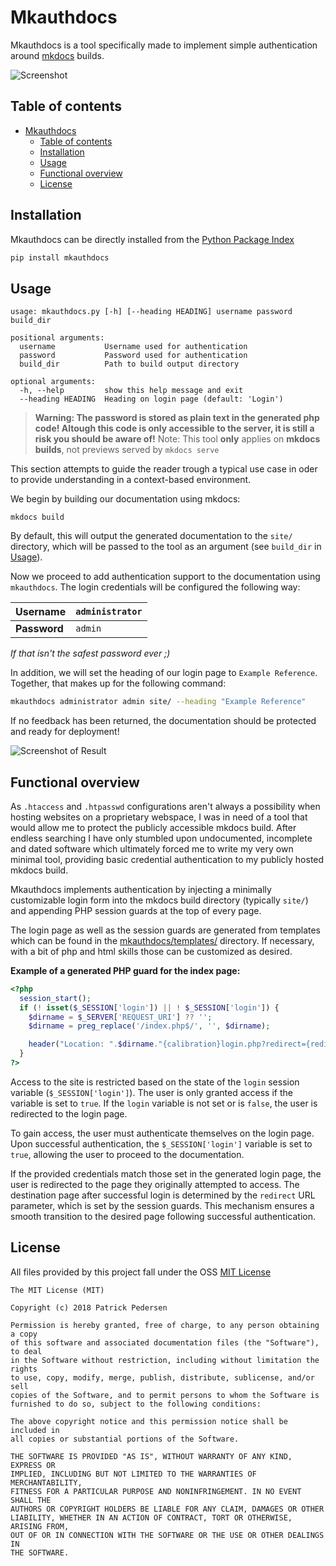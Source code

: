 # Mkauthdocs
Mkauthdocs is a tool specifically made to implement simple authentication around [mkdocs](www.mkdocs.org) builds.

![Screenshot](img/Screenshot.png)

## Table of contents
- [Mkauthdocs](#mkauthdocs)
	- [Table of contents](#table-of-contents)
	- [Installation](#installation)
	- [Usage](#usage)
	- [Functional overview](#functional-overview)
	- [License](#license)

## Installation

Mkauthdocs can be directly installed from the [Python Package Index](https://pypi.python.org/pypi/pip)
```sh
pip install mkauthdocs
```

## Usage
```
usage: mkauthdocs.py [-h] [--heading HEADING] username password build_dir

positional arguments:
  username           Username used for authentication
  password           Password used for authentication
  build_dir          Path to build output directory

optional arguments:
  -h, --help         show this help message and exit
  --heading HEADING  Heading on login page (default: 'Login')
```

> **Warning: The password is stored as plain text in the generated php code! Altough this code is only accessible to the server, it is still a risk you should be aware of!**
> Note: This tool **only** applies on **mkdocs builds**, not previews served by `mkdocs serve`

This section attempts to guide the reader trough a typical use case in oder to provide understanding in a context-based environment.

We begin by building our documentation using mkdocs:
```
mkdocs build
```

By default, this will output the generated documentation to the `site/` directory, which will be passed to the tool as an argument (see `build_dir` in [Usage](#usage)).

Now we proceed to add authentication support to the documentation using `mkauthdocs`. The login credentials will be configured the following way:

|Username|`administrator`|
|--------|--------|
|**Password**|`admin`|

*If that isn't the safest password ever ;)*

In addition, we will set the heading of our login page to `Example Reference`. Together, that makes up for the following command:

```bash
mkauthdocs administrator admin site/ --heading "Example Reference"
```

If no feedback has been returned, the documentation should be protected and ready for deployment!

![Screenshot of Result](img/Screenshot2.png)

## Functional overview

As `.htaccess` and `.htpasswd` configurations aren't always a possibility when hosting websites on a proprietary webspace, I was in need of a tool that would allow me to protect the publicly accessible mkdocs build. After endless searching I have only stumbled upon undocumented, incomplete and dated software which ultimately forced me to write my very own minimal tool, providing basic credential authentication to my publicly hosted mkdocs build.

Mkauthdocs implements authentication by injecting a minimally customizable login form into the mkdocs build directory (typically `site/`) and appending PHP session guards at the top of every page.

The login page as well as the session guards are generated from templates which can be found in the [mkauthdocs/templates/](mkauthdocs/templates) directory. If necessary, with a bit of php and html skills those can be customized as desired.

**Example of a generated PHP guard for the index page:**
```php
<?php
  session_start();
  if (! isset($_SESSION['login']) || ! $_SESSION['login']) {
    $dirname = $_SERVER['REQUEST_URI'] ?? '';
    $dirname = preg_replace('/index.php$/', '', $dirname);

    header("Location: ".$dirname."{calibration}login.php?redirect={redirect}");
  }
?>

```

Access to the site is restricted based on the state of the `login` session variable (`$_SESSION['login']`). The user is only granted access if the variable is set to `true`. If the `login` variable is not set or is `false`, the user is redirected to the login page.

To gain access, the user must authenticate themselves on the login page. Upon successful authentication, the `$_SESSION['login']` variable is set to `true`, allowing the user to proceed to the documentation.

If the provided credentials match those set in the generated login page, the user is redirected to the page they originally attempted to access. The destination page after successful login is determined by the `redirect` URL parameter, which is set by the session guards. This mechanism ensures a smooth transition to the desired page following successful authentication.

## License
All files provided by this project fall under the OSS [MIT License](https://en.wikipedia.org/wiki/MIT_License)
```
The MIT License (MIT)

Copyright (c) 2018 Patrick Pedersen

Permission is hereby granted, free of charge, to any person obtaining a copy
of this software and associated documentation files (the "Software"), to deal
in the Software without restriction, including without limitation the rights
to use, copy, modify, merge, publish, distribute, sublicense, and/or sell
copies of the Software, and to permit persons to whom the Software is
furnished to do so, subject to the following conditions:

The above copyright notice and this permission notice shall be included in
all copies or substantial portions of the Software.

THE SOFTWARE IS PROVIDED "AS IS", WITHOUT WARRANTY OF ANY KIND, EXPRESS OR
IMPLIED, INCLUDING BUT NOT LIMITED TO THE WARRANTIES OF MERCHANTABILITY,
FITNESS FOR A PARTICULAR PURPOSE AND NONINFRINGEMENT. IN NO EVENT SHALL THE
AUTHORS OR COPYRIGHT HOLDERS BE LIABLE FOR ANY CLAIM, DAMAGES OR OTHER
LIABILITY, WHETHER IN AN ACTION OF CONTRACT, TORT OR OTHERWISE, ARISING FROM,
OUT OF OR IN CONNECTION WITH THE SOFTWARE OR THE USE OR OTHER DEALINGS IN
THE SOFTWARE.
```
